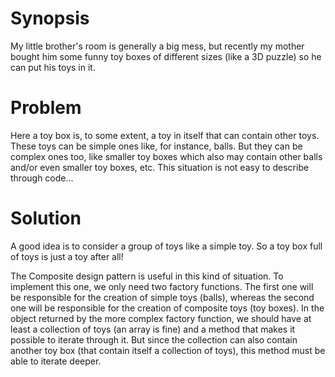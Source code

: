 # Synopsis

My little brother's room is generally a big mess, but recently my mother bought him some funny toy boxes of different sizes (like a 3D puzzle) so he can put his toys in it.

# Problem

Here a toy box is, to some extent, a toy in itself that can contain other toys. These toys can be simple ones like, for instance, balls. But they can be complex ones too, like smaller toy boxes which also may contain other balls and/or even smaller toy boxes, etc. This situation is not easy to describe through code...

# Solution

A good idea is to consider a group of toys like a simple toy. So a toy box full of toys is just a toy after all!

The Composite design pattern is useful in this kind of situation. To implement this one, we only need two factory functions. The first one will be responsible for the creation of simple toys (balls), whereas the second one will be responsible for the creation of composite toys (toy boxes). In the object returned by the more complex factory function, we should have at least a collection of toys (an array is fine) and a method that makes it possible to iterate through it. But since the collection can also contain another toy box (that contain itself a collection of toys), this method must be able to iterate deeper.
